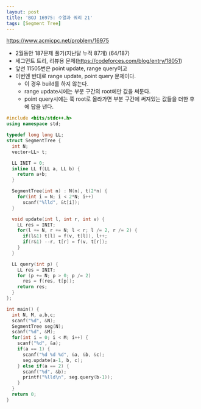 ```yaml
---
layout: post
title: 'BOJ 16975: 수열과 쿼리 21'
tags: [Segment Tree]
---
```


<https://www.acmicpc.net/problem/16975>

- 2월동안 187문제 풀기(지난달 누적 87개) (64/187)
- 세그먼트 트리, 리뷰용 문제(https://codeforces.com/blog/entry/18051)
- 앞선 11505번은 point update, range query이고
- 이번엔 반대로 range update, point query 문제이다.
  - 이 경우 build를 하지 않는다.
  - range update시에는 부분 구간의 root에만 값을 써둔다.
  - point query시에는 쭉 root로 올라가면 부분 구간에 써져있는 값들을 더한 후에 답을 낸다. 

```c++
#include <bits/stdc++.h>
using namespace std;

typedef long long LL;
struct SegmentTree {
  int N;
  vector<LL> t;

  LL INIT = 0;
  inline LL f(LL a, LL b) {
    return a+b;
  }

  SegmentTree(int n) : N(n), t(2*n) {
    for(int i = N; i < 2*N; i++)
      scanf("%lld", &t[i]);
  }

  void update(int l, int r, int v) {
    LL res = INIT;
    for(l += N, r += N; l < r; l /= 2, r /= 2) {
      if(l&1) t[l] = f(v, t[l]), l++;
      if(r&1) --r, t[r] = f(v, t[r]);
    }
  }

  LL query(int p) {
    LL res = INIT;
    for (p += N; p > 0; p /= 2)
      res = f(res, t[p]);
    return res;
  }
};

int main() {
  int N, M, a,b,c;
  scanf("%d", &N);
  SegmentTree seg(N);
  scanf("%d", &M);
  for(int i = 0; i < M; i++) {
    scanf("%d", &a);
    if(a == 1) {
      scanf("%d %d %d", &a, &b, &c);
      seg.update(a-1, b, c);
    } else if(a == 2) {
      scanf("%d", &b);
      printf("%lld\n", seg.query(b-1));
    }
  }
  return 0;
}
```